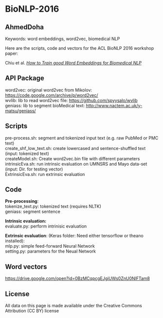 # BioNLP-2016

## AhmedDoha
Keywords: word embeddings, word2vec, biomedical NLP

Here are the scripts, code and vectors for the ACL BioNLP 2016 workshop paper:

Chiu et al. [_How to Train good Word Embeddings for Biomedical NLP_](http://aclweb.org/anthology/W/W16/W16-2922.pdf)

## API Package
word2vec: original word2vec from Mikolov: <https://code.google.com/archive/p/word2vec/>  
wvlib: lib to read word2vec file: <https://github.com/spyysalo/wvlib>  
geniass: lib to segment bioMedical text: <http://www.nactem.ac.uk/y-matsu/geniass/>

## Scripts
pre-process.sh: segment and tokenized input text (e.g. raw PubMed or PMC text) <br />
create_shf_low_text.sh: create lowercased and sentence-shuffled text (input: tokenized text) <br />
createModel.sh: Create word2vec.bin file with different parameters <br />
intrinsicEva.sh: run intrinsic evaluation on UMNSRS and Mayo data-set (input: Dir. for testing vector) <br />
ExtrinsicEva.sh: run extrinsic evaluation <br />

## Code

**Pre-processing**:  
tokenize_text.py: tokenized text (requires NLTK)  
geniass: segment sentence  

**Intrinsic evaluation:**  
evaluate.py: perform intrinisic evaluation

**Extrinsic evaluation**: (Keras folder: Need either tensorflow or theano installed):  
mlp.py: simple feed-forward Neural Network  
setting.py: parameters for the Neual Network  

## Word vectors

<https://drive.google.com/open?id=0BzMCqpcgEJgiUWs0ZnU0NlFTam8>

## License

All data on this page is made available under the Creative Commons Attribution (CC BY) license
